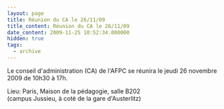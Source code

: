 ```yaml
---
layout: page
title: Réunion du CA le 26/11/09
title_content: Réunion du CA le 26/11/09
date_content: 2009-11-25 10:52:34.000000
hidden: true
tags:
  - archive
---
```

Le conseil d'administration (CA) de l'AFPC se réunira le jeudi 26 novembre
2009 de 10h30 à 17h.  
  
Lieu: Paris, Maison de la pédagogie, salle B202  
(campus Jussieu, à coté de la gare d'Austerlitz)

